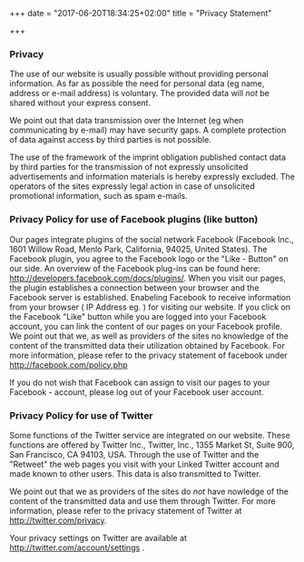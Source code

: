 +++
date = "2017-06-20T18:34:25+02:00"
title = "Privacy Statement"

+++
### Privacy
The use of our website is usually possible without providing personal information. As far as possible the need for personal data (eg name, address or e-mail address) is voluntary. The provided data will *not* be shared without your express consent.

We point out that data transmission over the Internet (eg when communicating by e-mail) may have security gaps. A complete protection of data against access by third parties is not possible.

The use of the framework of the imprint obligation published contact data by third parties for the transmission of not expressly unsolicited advertisements and information materials is hereby expressly excluded. The operators of the sites expressly legal action in case of unsolicited promotional information, such as spam e-mails.


### Privacy Policy for use of Facebook plugins (like button)
Our pages integrate plugins of the social network Facebook (Facebook Inc., 1601 Willow Road, Menlo Park, California, 94025, United States). The Facebook plugin, you agree to the Facebook logo or the "Like - Button" on our side. An overview of the Facebook plug-ins can be found here: http://developers.facebook.com/docs/plugins/.
When you visit our pages, the plugin establishes a connection between your browser and the Facebook server is established. Enabeling Facebook to receive information from your browser ( IP Address eg. ) for visiting our website. If you click on the Facebook "Like" button while you are logged  into your Facebook account, you can link the content of our pages on your Facebook profile. We point out that we, as well as providers of the sites no knowledge of the content of the transmitted data their utilization obtained by Facebook. For more information, please refer to the privacy statement of facebook under http://facebook.com/policy.php

If you do not wish that Facebook can assign to visit our pages to your Facebook - account, please log out of your Facebook user account.

### Privacy Policy for use of Twitter
Some functions of the Twitter service are integrated on our website. These functions are offered by Twitter Inc., Twitter, Inc., 1355 Market St, Suite 900, San Francisco, CA 94103, USA. Through the use of Twitter and the "Retweet" the web pages you visit with your Linked Twitter account and made known to other users. This data is also transmitted to Twitter.

We point out that we as providers of the sites do *not* have nowledge of the content of the transmitted data and use them through Twitter. For more information, please refer to the privacy statement of Twitter at http://twitter.com/privacy.

Your privacy settings on Twitter are available at http://twitter.com/account/settings .
